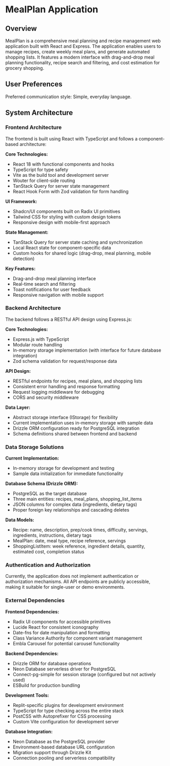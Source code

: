 # MealPlan Application

## Overview

MealPlan is a comprehensive meal planning and recipe management web application built with React and Express. The application enables users to manage recipes, create weekly meal plans, and generate automated shopping lists. It features a modern interface with drag-and-drop meal planning functionality, recipe search and filtering, and cost estimation for grocery shopping.

## User Preferences

Preferred communication style: Simple, everyday language.

## System Architecture

### Frontend Architecture

The frontend is built using React with TypeScript and follows a component-based architecture:

**Core Technologies:**
- React 18 with functional components and hooks
- TypeScript for type safety
- Vite as the build tool and development server
- Wouter for client-side routing
- TanStack Query for server state management
- React Hook Form with Zod validation for form handling

**UI Framework:**
- Shadcn/UI components built on Radix UI primitives
- Tailwind CSS for styling with custom design tokens
- Responsive design with mobile-first approach

**State Management:**
- TanStack Query for server state caching and synchronization
- Local React state for component-specific data
- Custom hooks for shared logic (drag-drop, meal planning, mobile detection)

**Key Features:**
- Drag-and-drop meal planning interface
- Real-time search and filtering
- Toast notifications for user feedback
- Responsive navigation with mobile support

### Backend Architecture

The backend follows a RESTful API design using Express.js:

**Core Technologies:**
- Express.js with TypeScript
- Modular route handling
- In-memory storage implementation (with interface for future database integration)
- Zod schema validation for request/response data

**API Design:**
- RESTful endpoints for recipes, meal plans, and shopping lists
- Consistent error handling and response formatting
- Request logging middleware for debugging
- CORS and security middleware

**Data Layer:**
- Abstract storage interface (IStorage) for flexibility
- Current implementation uses in-memory storage with sample data
- Drizzle ORM configuration ready for PostgreSQL integration
- Schema definitions shared between frontend and backend

### Data Storage Solutions

**Current Implementation:**
- In-memory storage for development and testing
- Sample data initialization for immediate functionality

**Database Schema (Drizzle ORM):**
- PostgreSQL as the target database
- Three main entities: recipes, meal_plans, shopping_list_items
- JSON columns for complex data (ingredients, dietary tags)
- Proper foreign key relationships and cascading deletes

**Data Models:**
- Recipe: name, description, prep/cook times, difficulty, servings, ingredients, instructions, dietary tags
- MealPlan: date, meal type, recipe reference, servings
- ShoppingListItem: week reference, ingredient details, quantity, estimated cost, completion status

### Authentication and Authorization

Currently, the application does not implement authentication or authorization mechanisms. All API endpoints are publicly accessible, making it suitable for single-user or demo environments.

### External Dependencies

**Frontend Dependencies:**
- Radix UI components for accessible primitives
- Lucide React for consistent iconography
- Date-fns for date manipulation and formatting
- Class Variance Authority for component variant management
- Embla Carousel for potential carousel functionality

**Backend Dependencies:**
- Drizzle ORM for database operations
- Neon Database serverless driver for PostgreSQL
- Connect-pg-simple for session storage (configured but not actively used)
- ESBuild for production bundling

**Development Tools:**
- Replit-specific plugins for development environment
- TypeScript for type checking across the entire stack
- PostCSS with Autoprefixer for CSS processing
- Custom Vite configuration for development server

**Database Integration:**
- Neon Database as the PostgreSQL provider
- Environment-based database URL configuration
- Migration support through Drizzle Kit
- Connection pooling and serverless compatibility